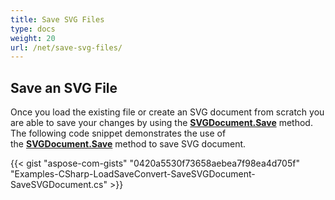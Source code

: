 ```yaml
---
title: Save SVG Files
type: docs
weight: 20
url: /net/save-svg-files/
---
```


## **Save an SVG File**
Once you load the existing file or create an SVG document from scratch you are able to save your changes by using the [**SVGDocument.Save**](https://apireference.aspose.com/net/svg/aspose.svg/svgdocument/methods/save/index) method. The following code snippet demonstrates the use of the [**SVGDocument.Save**](https://apireference.aspose.com/net/svg/aspose.svg/svgdocument/methods/save/index) method to save SVG document.

{{< gist "aspose-com-gists" "0420a5530f73658aebea7f98ea4d705f" "Examples-CSharp-LoadSaveConvert-SaveSVGDocument-SaveSVGDocument.cs" >}}
